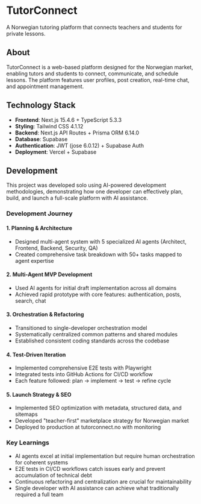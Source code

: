 # TutorConnect


A Norwegian tutoring platform that connects teachers and students for private lessons.

## About

TutorConnect is a web-based platform designed for the Norwegian market, enabling tutors and students to connect, communicate, and schedule lessons. The platform features user profiles, post creation, real-time chat, and appointment management.

## Technology Stack

- **Frontend**: Next.js 15.4.6 + TypeScript 5.3.3
- **Styling**: Tailwind CSS 4.1.12
- **Backend**: Next.js API Routes + Prisma ORM 6.14.0
- **Database**: Supabase
- **Authentication**: JWT (jose 6.0.12) + Supabase Auth
- **Deployment**: Vercel + Supabase

## Development

This project was developed solo using AI-powered development methodologies, demonstrating how one developer can effectively plan, build, and launch a full-scale platform with AI assistance.

### Development Journey

#### 1. Planning & Architecture
- Designed multi-agent system with 5 specialized AI agents (Architect, Frontend, Backend, Security, QA)
- Created comprehensive task breakdown with 50+ tasks mapped to agent expertise

#### 2. Multi-Agent MVP Development
- Used AI agents for initial draft implementation across all domains
- Achieved rapid prototype with core features: authentication, posts, search, chat

#### 3. Orchestration & Refactoring
- Transitioned to single-developer orchestration model
- Systematically centralized common patterns and shared modules
- Established consistent coding standards across the codebase

#### 4. Test-Driven Iteration
- Implemented comprehensive E2E tests with Playwright
- Integrated tests into GitHub Actions for CI/CD workflow
- Each feature followed: plan → implement → test → refine cycle

#### 5. Launch Strategy & SEO
- Implemented SEO optimization with metadata, structured data, and sitemaps
- Developed "teacher-first" marketplace strategy for Norwegian market
- Deployed to production at tutorconnect.no with monitoring

### Key Learnings
- AI agents excel at initial implementation but require human orchestration for coherent systems
- E2E tests in CI/CD workflows catch issues early and prevent accumulation of technical debt
- Continuous refactoring and centralization are crucial for maintainability
- Single developer with AI assistance can achieve what traditionally required a full team